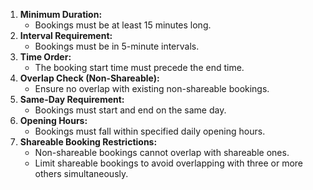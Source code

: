 
1. **Minimum Duration:**
    - Bookings must be at least 15 minutes long.
2. **Interval Requirement:**
    - Bookings must be in 5-minute intervals.
3. **Time Order:**
    - The booking start time must precede the end time.
4. **Overlap Check (Non-Shareable):**
    - Ensure no overlap with existing non-shareable bookings.
5. **Same-Day Requirement:**
    - Bookings must start and end on the same day.
6. **Opening Hours:**
    - Bookings must fall within specified daily opening hours.
7. **Shareable Booking Restrictions:**
    - Non-shareable bookings cannot overlap with shareable ones.
    - Limit shareable bookings to avoid overlapping with three or more others simultaneously.